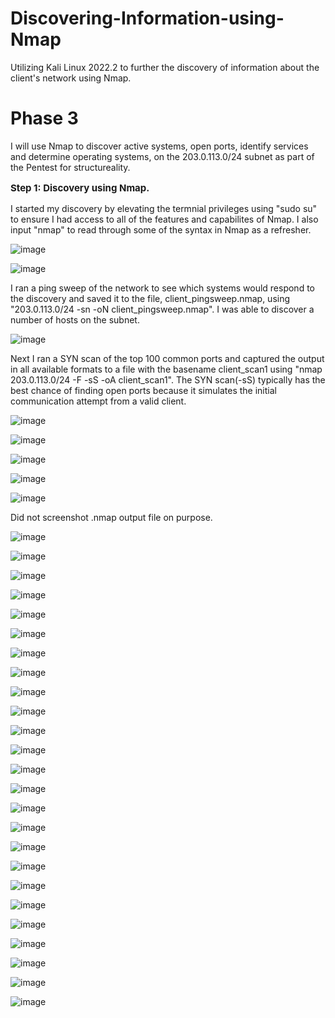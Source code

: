 # Discovering-Information-using-Nmap
Utilizing Kali Linux 2022.2 to further the discovery of information about the client's network using Nmap.
<h1>Phase 3</h1>
I will use Nmap to discover active systems, open ports, identify services and determine operating systems, on the 203.0.113.0/24 subnet as part of the Pentest for structureality.

**<p style="font-size: 15px;">Step 1: Discovery using Nmap.</p>**

I started my discovery by elevating the termnial privileges using "sudo su" to ensure I had access to all of the features and capabilites of Nmap. I also input "nmap" to read through some of the syntax in Nmap as a refresher. 

![image](https://github.com/kvweldon/Discovering-Information-using-Nmap/assets/141193154/29850569-934e-49ab-9159-2ecff52c738a)

![image](https://github.com/kvweldon/Discovering-Information-using-Nmap/assets/141193154/d80dd45e-fd40-453b-bf91-c96e079d546f)

I ran a ping sweep of the network to see which systems would respond to the discovery and saved it to the file, client_pingsweep.nmap, using "203.0.113.0/24 -sn -oN client_pingsweep.nmap". I was able to discover a number of hosts on the subnet.

![image](https://github.com/kvweldon/Discovering-Information-using-Nmap/assets/141193154/e8c5a43a-3556-4bf8-b79a-7f7a984a94fb)

Next I ran a SYN scan of the top 100 common ports and captured the output in all available formats to a file with the basename client_scan1 using "nmap 203.0.113.0/24 -F -sS -oA client_scan1". The SYN scan(-sS) typically has the best chance of finding open ports because it simulates the initial communication attempt from a valid client.   

![image](https://github.com/kvweldon/Discovering-Information-using-Nmap/assets/141193154/57ab8a64-e479-4aec-b8c3-cf5ecd0d451f)

![image](https://github.com/kvweldon/Discovering-Information-using-Nmap/assets/141193154/b71b4485-44b2-4242-a6a0-c5b531dd9657)

![image](https://github.com/kvweldon/Discovering-Information-using-Nmap/assets/141193154/2281ed56-e57d-4181-83a8-a469e7340919)

![image](https://github.com/kvweldon/Discovering-Information-using-Nmap/assets/141193154/9d161aa9-441a-4b78-80d5-b044329c2204)

![image](https://github.com/kvweldon/Discovering-Information-using-Nmap/assets/141193154/8c0907dc-6fc7-4ae5-a150-ff9f78a0e78c)

Did not screenshot .nmap output file on purpose. 

![image](https://github.com/kvweldon/Discovering-Information-using-Nmap/assets/141193154/e1b0bcaf-df3f-4967-a4ad-22310d64c9b1)

![image](https://github.com/kvweldon/Discovering-Information-using-Nmap/assets/141193154/942573fc-af9d-4a52-be06-5da5b0ef7a0b)

![image](https://github.com/kvweldon/Discovering-Information-using-Nmap/assets/141193154/78773c05-d2df-477a-9c39-321eb620d776)

![image](https://github.com/kvweldon/Discovering-Information-using-Nmap/assets/141193154/8a41f102-f3b7-4680-9070-32df37d2938f)

![image](https://github.com/kvweldon/Discovering-Information-using-Nmap/assets/141193154/e18500cc-36aa-4954-ba70-ccee72a0066b)

![image](https://github.com/kvweldon/Discovering-Information-using-Nmap/assets/141193154/5ecf4e3c-7de8-491c-a284-22a7ad8b55cc)

![image](https://github.com/kvweldon/Discovering-Information-using-Nmap/assets/141193154/fafb8787-0272-4b45-9d00-a4e01231e16e)

![image](https://github.com/kvweldon/Discovering-Information-using-Nmap/assets/141193154/eca9e7f6-3c86-430f-9c35-197a7ef3789e)

![image](https://github.com/kvweldon/Discovering-Information-using-Nmap/assets/141193154/2878dc91-c5c0-4856-af87-4475342ed21c)

![image](https://github.com/kvweldon/Discovering-Information-using-Nmap/assets/141193154/b8f071a5-1089-4061-a4e3-f080371a8ca1)

![image](https://github.com/kvweldon/Discovering-Information-using-Nmap/assets/141193154/304e0dbf-8e15-4f80-8155-3cbe9d666a5f)

![image](https://github.com/kvweldon/Discovering-Information-using-Nmap/assets/141193154/42dc43c1-0121-42a9-bdc1-7238eb4c4494)

![image](https://github.com/kvweldon/Discovering-Information-using-Nmap/assets/141193154/011a6efe-3fda-4703-afcc-1524191c770b)

![image](https://github.com/kvweldon/Discovering-Information-using-Nmap/assets/141193154/b5909d2f-208b-49c5-b3b5-87ce48649212)

![image](https://github.com/kvweldon/Discovering-Information-using-Nmap/assets/141193154/593a5ac5-86e5-4ac0-91a5-d38323408957)

![image](https://github.com/kvweldon/Discovering-Information-using-Nmap/assets/141193154/1fcc54b7-e21c-48d1-820f-2e2873b87fc9)

![image](https://github.com/kvweldon/Discovering-Information-using-Nmap/assets/141193154/0d85d394-44c0-4f4f-915b-31aa53088a96)

![image](https://github.com/kvweldon/Discovering-Information-using-Nmap/assets/141193154/84ec8c3d-6005-486c-b233-2603a4c864f3)

![image](https://github.com/kvweldon/Discovering-Information-using-Nmap/assets/141193154/4f6c3330-9299-4eb4-9c40-868bc0f0f17a)

![image](https://github.com/kvweldon/Discovering-Information-using-Nmap/assets/141193154/8caa739a-e494-4e10-bb82-6b7457b8d0be)

![image](https://github.com/kvweldon/Discovering-Information-using-Nmap/assets/141193154/f0a0520a-8c87-4b5a-951f-1dc2c45e22bd)

![image](https://github.com/kvweldon/Discovering-Information-using-Nmap/assets/141193154/2250209c-5a92-4c9d-9b44-0344f3e35d54)

![image](https://github.com/kvweldon/Discovering-Information-using-Nmap/assets/141193154/cb7a9b4a-cab2-426a-8724-8432ebdfdd5f)

![image](https://github.com/kvweldon/Discovering-Information-using-Nmap/assets/141193154/6ccbd6bf-c9b4-419b-90bd-fb17603654aa)

![image](https://github.com/kvweldon/Discovering-Information-using-Nmap/assets/141193154/403e2330-b263-4cd4-8a17-dbd78aa0e455)






